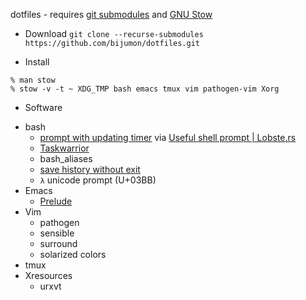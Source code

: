 dotfiles - requires [git submodules](https://git-scm.com/book/en/v2/Git-Tools-Submodules) and [GNU Stow](https://www.gnu.org/software/stow/manual/stow.html#Introduction)

+ Download
`git clone --recurse-submodules https://github.com/bijumon/dotfiles.git`

+ Install
``` shell
% man stow
% stow -v -t ~ XDG_TMP bash emacs tmux vim pathogen-vim Xorg
```

+ Software
 - bash
   * [prompt with updating timer](https://redandblack.io/blog/2020/bash-prompt-with-updating-time/) via [Useful shell prompt | Lobste.rs](https://lobste.rs/s/s5jj3v/useful_shell_prompt)
   * [Taskwarrior](https://taskwarrior.org/docs/start.html)
   * bash_aliases
   * [save history without exit](https://superuser.com/questions/555310/bash-save-history-without-exit)
   * `λ` unicode prompt (U+03BB)
 - Emacs
   * [Prelude](https://prelude.emacsredux.com/en/latest/)
 - Vim
   * pathogen
   * sensible
   * surround
   * solarized colors
 - tmux
 - Xresources
   * urxvt
